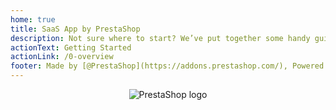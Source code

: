 ```yaml
---
home: true
title: SaaS App by PrestaShop
description: Not sure where to start? We’ve put together some handy guides and reference documentation you can use to start building a SaaS App Module for PrestaShop.
actionText: Getting Started
actionLink: /0-overview
footer: Made by [@PrestaShop](https://addons.prestashop.com/), Powered by [vuepress](https://github.com/vuejs/vuepress).
---
```


<div style="text-align: center;">
  <img alt="PrestaShop logo" src="/assets/images/common/logo.png" style="max-width: 300px;"></img>
</div>
